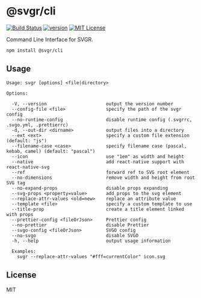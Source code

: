 # @svgr/cli

[![Build Status][build-badge]][build]
[![version][version-badge]][package]
[![MIT License][license-badge]][license]

Command Line Interface for SVGR.

```
npm install @svgr/cli
```

## Usage

```
Usage: svgr [options] <file|directory>

Options:

  -V, --version                      output the version number
  --config-file <file>               specify the path of the svgr config
  --no-runtime-config                disable runtime config (.svgrrc, .svgo.yml, .prettierrc)
  -d, --out-dir <dirname>            output files into a directory
  --ext <ext>                        specify a custom file extension (default: "js")
  --filename-case <case>             specify filename case (pascal, kebab, camel) (default: "pascal")
  --icon                             use "1em" as width and height
  --native                           add react-native support with react-native-svg
  --ref                              forward ref to SVG root element
  --no-dimensions                    remove width and height from root SVG tag
  --no-expand-props                  disable props expanding
  --svg-props <property=value>       add props to the svg element
  --replace-attr-values <old=new>    replace an attribute value
  --template <file>                  specify a custom template to use
  --title-prop                       create a title element linked with props
  --prettier-config <fileOrJson>     Prettier config
  --no-prettier                      disable Prettier
  --svgo-config <fileOrJson>         SVGO config
  --no-svgo                          disable SVGO
  -h, --help                         output usage information

  Examples:
    svgr --replace-attr-values "#fff=currentColor" icon.svg
```

## License

MIT

[build-badge]: https://img.shields.io/travis/smooth-code/svgr.svg?style=flat-square
[build]: https://travis-ci.org/smooth-code/svgr
[version-badge]: https://img.shields.io/npm/v/@svgr/core.svg?style=flat-square
[package]: https://www.npmjs.com/package/@svgr/core
[license-badge]: https://img.shields.io/npm/l/@svgr/core.svg?style=flat-square
[license]: https://github.com/smooth-code/svgr/blob/master/LICENSE
